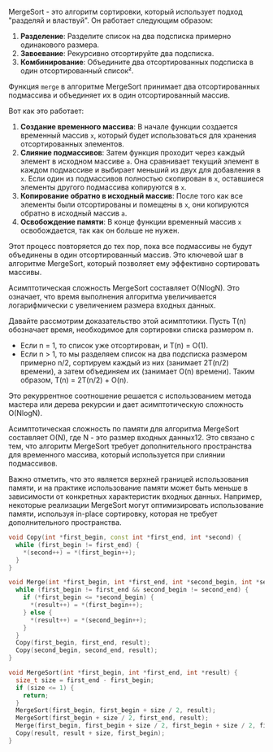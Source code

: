 MergeSort - это алгоритм сортировки, который использует подход "разделяй и властвуй". Он работает следующим образом:

1. **Разделение**: Разделите список на два подсписка примерно одинакового размера.
2. **Завоевание**: Рекурсивно отсортируйте два подсписка.
3. **Комбинирование**: Объедините два отсортированных подсписка в один отсортированный список².

Функция `merge` в алгоритме MergeSort принимает два отсортированных подмассива и объединяет их в один отсортированный
массив.

Вот как это работает:

1. **Создание временного массива**: В начале функции создается временный массив `x`, который будет использоваться для
   хранения отсортированных элементов.
2. **Слияние подмассивов**: Затем функция проходит через каждый элемент в исходном массиве `a`. Она сравнивает текущий
   элемент в каждом подмассиве и выбирает меньший из двух для добавления в `x`. Если один из подмассивов полностью
   скопирован в `x`, оставшиеся элементы другого подмассива копируются в `x`.
3. **Копирование обратно в исходный массив**: После того как все элементы были отсортированы и помещены в `x`, они
   копируются обратно в исходный массив `a`.
4. **Освобождение памяти**: В конце функции временный массив `x` освобождается, так как он больше не нужен.

Этот процесс повторяется до тех пор, пока все подмассивы не будут объединены в один отсортированный массив. Это ключевой
шаг в алгоритме MergeSort, который позволяет ему эффективно сортировать массивы.

Асимптотическая сложность MergeSort составляет O(NlogN). Это означает, что время выполнения алгоритма увеличивается
логарифмически с увеличением размера входных данных.

Давайте рассмотрим доказательство этой асимптотики. Пусть T(n) обозначает время, необходимое для сортировки списка
размером n.

- Если n = 1, то список уже отсортирован, и T(n) = O(1).
- Если n > 1, то мы разделяем список на два подсписка размером примерно n/2, сортируем каждый из них (занимает 2T(n/2)
  времени), а затем объединяем их (занимает O(n) времени). Таким образом, T(n) = 2T(n/2) + O(n).

Это рекуррентное соотношение решается с использованием метода мастера или дерева рекурсии и дает асимптотическую
сложность O(NlogN).

Асимптотическая сложность по памяти для алгоритма MergeSort составляет O(N), где N - это размер входных данных12. Это
связано с тем, что алгоритм MergeSort требует дополнительного пространства для временного массива, который используется
при слиянии подмассивов.

Важно отметить, что это является верхней границей использования памяти, и на практике использование памяти может быть
меньше в зависимости от конкретных характеристик входных данных. Например, некоторые реализации MergeSort могут
оптимизировать использование памяти, используя in-place сортировку, которая не требует дополнительного пространства.

```c++
void Copy(int *first_begin, const int *first_end, int *second) {
  while (first_begin != first_end) {
    *(second++) = *(first_begin++);
  }
}

void Merge(int *first_begin, int *first_end, int *second_begin, int *second_end, int *result) {
  while (first_begin != first_end && second_begin != second_end) {
    if (*first_begin <= *second_begin) {
      *(result++) = *(first_begin++);
    } else {
      *(result++) = *(second_begin++);
    }
  }
  Copy(first_begin, first_end, result);
  Copy(second_begin, second_end, result);
}

void MergeSort(int *first_begin, int *first_end, int *result) {
  size_t size = first_end - first_begin;
  if (size <= 1) {
    return;
  }
  MergeSort(first_begin, first_begin + size / 2, result);
  MergeSort(first_begin + size / 2, first_end, result);
  Merge(first_begin, first_begin + size / 2, first_begin + size / 2, first_end, result);
  Copy(result, result + size, first_begin);
}
```